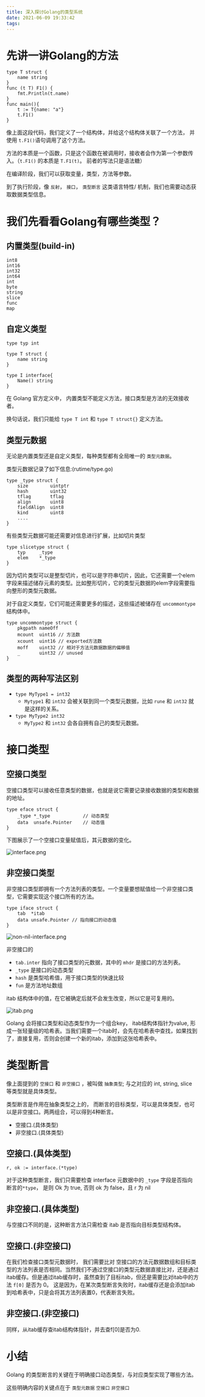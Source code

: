 ```yaml
---
title: 深入探讨Golang的类型系统
date: 2021-06-09 19:33:42
tags:
---
```


# 先讲一讲Golang的方法

```
type T struct {
    name string
}
func (t T) F1() {
    fmt.Println(t.name)
}
func main(){
    t := T{name: "a"}
    t.F1()
}
```

像上面这段代码，我们定义了一个结构体，并给这个结构体关联了一个方法， 并使用 `t.F1()`语句调用了这个方法。

方法的本质是一个函数，只是这个函数在被调用时，接收者会作为第一个参数传入。（`t.F1()` 的本质是 `T.F1(t)`。 前者的写法只是语法糖）

在编译阶段，我们可以获取变量，类型，方法等参数。

到了执行阶段，像 `反射`， `接口`， `类型断言` 这类语言特性/ 机制，我们也需要动态获取数据类型信息。

# 我们先看看Golang有哪些类型？
## 内置类型(build-in)

```
int8
int16
int32
int64
int
byte
string
slice
func
map
```

## 自定义类型

```
type typ int

type T struct {
    name string
}

type I interface{
    Name() string
}
```

在 Golang 官方定义中， 内置类型不能定义方法，接口类型是方法的无效接收者。

换句话说，我们只能给 `type T int` 和 `type T struct{}` 定义方法。

## 类型元数据

无论是内置类型还是自定义类型，每种类型都有全局唯一的 `类型元数据`。

类型元数据记录了如下信息:(rutime/type.go)

```
type _type struct {
    size        uintptr
	hash        uint32
	tflag       tflag
	align       uint8
	fieldAlign  uint8
	kind        uint8
    ....
}
```

有些类型元数据可能还需要对信息进行扩展，比如切片类型

```
type slicetype struct {
    typ     _type
    elem    *_type
}
```

因为切片类型可以是整型切片，也可以是字符串切片，因此，它还需要一个elem字段来描述储存元素的类型。比如整形切片，它的类型元数据的elem字段需要指向整形的类型元数据。

对于自定义类型，它们可能还需要更多的描述，这些描述被储存在 `uncommontype` 结构体中。

```
type uncommontype struct {
	pkgpath nameOff
	mcount  uint16 // 方法数
	xcount  uint16 // exported方法数
	moff    uint32 // 相对于方法元数据数据的偏移值
	_       uint32 // unused
}
```

## 类型的两种写法区别

- `type MyType1 = int32`
    - `Mytype1` 和 `int32` 会被关联到同一个类型元数据，比如 `rune` 和 `int32` 就是这样的关系。
- `type MyType2 int32`
    - `MyType2` 和 `int32` 会各自拥有自己的类型元数据。


# 接口类型

## 空接口类型
空接口类型可以接收任意类型的数据，也就是说它需要记录接收数据的类型和数据的地址。

```
type eface struct {
	_type *_type            // 动态类型
	data  unsafe.Pointer    // 动态值
}
```
下图展示了一个空接口变量赋值后，其元数据的变化。

![interface.png](https://i.loli.net/2021/06/09/93lIxa4JU6GHAZj.png)

## 非空接口类型
非空接口类型即拥有一个方法列表的类型。一个变量要想赋值给一个非空接口类型，它需要实现这个接口所有的方法。

```
type iface struct {
	tab  *itab
	data unsafe.Pointer // 指向接口的动态值
}
```

![non-nil-interface.png](https://i.loli.net/2021/06/09/NtDmKZUFSEWP2i3.png)

非空接口的 
- `tab.inter` 指向了接口类型的元数据，其中的 `mhdr` 是接口的方法列表。
- `_type` 是接口的动态类型
- `hash` 是类型哈希值，用于接口类型的快速比较
- `fun` 是方法地址数组

itab 结构体中的值，在它被确定后就不会发生改变，所以它是可复用的。

![itab.png](https://i.loli.net/2021/06/09/7HebRa1sKAwzqyk.png)

Golang 会将接口类型和动态类型作为一个组合key， itab结构体指针为value, 形成一张轻量级的哈希表。当我们需要一个itab时，会先在哈希表中查找，如果找到了，直接复用，否则会创建一个新的itab，添加到这张哈希表中。

# 类型断言

像上面提到的 `空接口` 和 `非空接口` ，被叫做 `抽象类型`; 与之对应的 int, string, slice 等类型就是具体类型。

类型断言是作用在抽象类型之上的， 而断言的目标类型，可以是具体类型，也可以是非空接口。两两组合，可以得到4种断言。

- 空接口.(具体类型)
- 非空接口.(具体类型)

## 空接口.(具体类型)

`r, ok := interface.(*type)`

对于这种类型断言，我们只需要检查 interface 元数据中的 `_type` 字段是否指向 断言的`*type`， 是则 Ok 为 true, 否则 ok 为 false，且 r 为 nil

## 非空接口.(具体类型)

与空接口不同的是，这种断言方法只需检查 itab 是否指向目标类型结构体。

## 空接口.(非空接口)

在我们检查接口类型元数据时， 我们需要比对 空接口的方法元数据数组和目标类型的方法列表是否相同。当然我们不通过空接口的类型元数据直接比对，还是通过itab缓存。但是通过itab缓存时，虽然查到了目标itab，但还是需要比对itab中的方法 `f[0]` 是否为 0。 这是因为，在某次类型断言失败时，itab缓存还是会添加itab到哈希表中，只是会将其方法列表置0，代表断言失败。

## 非空接口.(非空接口)

同样，从itab缓存查itab结构体指针，并去查f[0]是否为0.

# 小结

Golang 的类型断言的关键在于明确接口动态类型，与对应类型实现了哪些方法。

这些明确内容的关键点在于 `类型元数据` `空接口` `非空接口`
